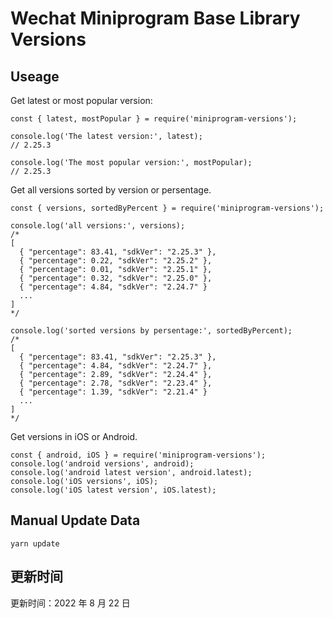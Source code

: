 
# Wechat Miniprogram Base Library Versions

## Useage

Get latest or most popular version:

```;
const { latest, mostPopular } = require('miniprogram-versions');

console.log('The latest version:', latest);
// 2.25.3

console.log('The most popular version:', mostPopular);
// 2.25.3

```

Get all versions sorted by version or persentage.

```
const { versions, sortedByPercent } = require('miniprogram-versions');

console.log('all versions:', versions);
/*
[
  { "percentage": 83.41, "sdkVer": "2.25.3" },
  { "percentage": 0.22, "sdkVer": "2.25.2" },
  { "percentage": 0.01, "sdkVer": "2.25.1" },
  { "percentage": 0.32, "sdkVer": "2.25.0" },
  { "percentage": 4.84, "sdkVer": "2.24.7" }
  ...
]
*/

console.log('sorted versions by persentage:', sortedByPercent);
/*
[
  { "percentage": 83.41, "sdkVer": "2.25.3" },
  { "percentage": 4.84, "sdkVer": "2.24.7" },
  { "percentage": 2.89, "sdkVer": "2.24.4" },
  { "percentage": 2.78, "sdkVer": "2.23.4" },
  { "percentage": 1.39, "sdkVer": "2.21.4" }
  ...
]
*/
```

Get versions in iOS or Android.

```
const { android, iOS } = require('miniprogram-versions');
console.log('android versions', android);
console.log('android latest version', android.latest);
console.log('iOS versions', iOS);
console.log('iOS latest version', iOS.latest);
```

## Manual Update Data

```
yarn update
```

## 更新时间

更新时间：2022 年 8 月 22 日
